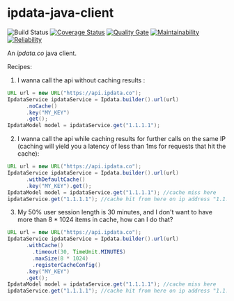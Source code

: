 # ipdata-java-client
![Build Status](https://www.travis-ci.org/yassine/ipdata-java-client.svg?branch=master)
[![Coverage Status](https://sonarcloud.io/api/project_badges/measure?metric=coverage&project=yassine_ipdata-java-client)](https://sonarcloud.io/dashboard/index/yassine_ipdata-java-client)
[![Quality Gate](https://sonarcloud.io/api/project_badges/measure?metric=alert_status&project=yassine_ipdata-java-client)](https://sonarcloud.io/dashboard/index/yassine_ipdata-java-client)
[![Maintainability](https://sonarcloud.io/api/project_badges/measure?metric=sqale_rating&project=yassine_ipdata-java-client)](https://sonarcloud.io/dashboard/index/yassine_ipdata-java-client)
[![Reliability](https://sonarcloud.io/api/project_badges/measure?metric=reliability_rating&project=yassine_ipdata-java-client)](https://sonarcloud.io/dashboard/index/yassine_ipdata-java-client)


An <i>ipdata.co</i> java client.

Recipes:
1. I wanna call the api without caching results :
```java
URL url = new URL("https://api.ipdata.co");
IpdataService ipdataService = Ipdata.builder().url(url)
      .noCache()
      .key("MY_KEY")
      .get();
IpdataModel model = ipdataService.get("1.1.1.1");
```
2. I wanna call the api while caching results for further calls on the same IP (caching will yield you a latency of less than 1ms for requests that hit the cache):
```java
URL url = new URL("https://api.ipdata.co");
IpdataService ipdataService = Ipdata.builder().url(url)
      .withDefaultCache()
      .key("MY_KEY").get();
IpdataModel model = ipdataService.get("1.1.1.1"); //cache miss here
ipdataService.get("1.1.1.1"); //cache hit from here on ip address "1.1.1.1"
```

3. My 50% user session length is 30 minutes, and I don't want to have more than 8 * 1024 items in cache, 
how can I do that?

```java
URL url = new URL("https://api.ipdata.co");
IpdataService ipdataService = Ipdata.builder().url(url)
      .withCache()
        .timeout(30, TimeUnit.MINUTES)
        .maxSize(8 * 1024)
        .registerCacheConfig()
      .key("MY_KEY")
      .get();
IpdataModel model = ipdataService.get("1.1.1.1"); //cache miss here
ipdataService.get("1.1.1.1"); //cache hit from here on ip address "1.1.1.1"
```


